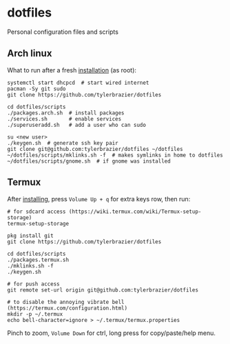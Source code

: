 # dotfiles
Personal configuration files and scripts

## Arch linux
What to run after a fresh [installation][1] (as root):
```
systemctl start dhcpcd  # start wired internet
pacman -Sy git sudo
git clone https://github.com/tylerbrazier/dotfiles

cd dotfiles/scripts
./packages.arch.sh  # install packages
./services.sh       # enable services
./superuseradd.sh   # add a user who can sudo

su <new user>
./keygen.sh  # generate ssh key pair
git clone git@github.com:tylerbrazier/dotfiles ~/dotfiles
~/dotfiles/scripts/mklinks.sh -f  # makes symlinks in home to dotfiles
~/dotfiles/scripts/gnome.sh  # if gnome was installed
```

## Termux
After [installing][2], press `Volume Up + q` for extra keys row, then run:
```
# for sdcard access (https://wiki.termux.com/wiki/Termux-setup-storage)
termux-setup-storage

pkg install git
git clone https://github.com/tylerbrazier/dotfiles

cd dotfiles/scripts
./packages.termux.sh
./mklinks.sh -f
./keygen.sh

# for push access
git remote set-url origin git@github.com:tylerbrazier/dotfiles

# to disable the annoying vibrate bell (https://termux.com/configuration.html)
mkdir -p ~/.termux
echo bell-character=ignore > ~/.termux/termux.properties
```
Pinch to zoom, `Volume Down` for ctrl, long press for copy/paste/help menu.

[1]: https://wiki.archlinux.org/index.php/installation_guide
[2]: https://play.google.com/store/apps/details?id=com.termux&hl=en
